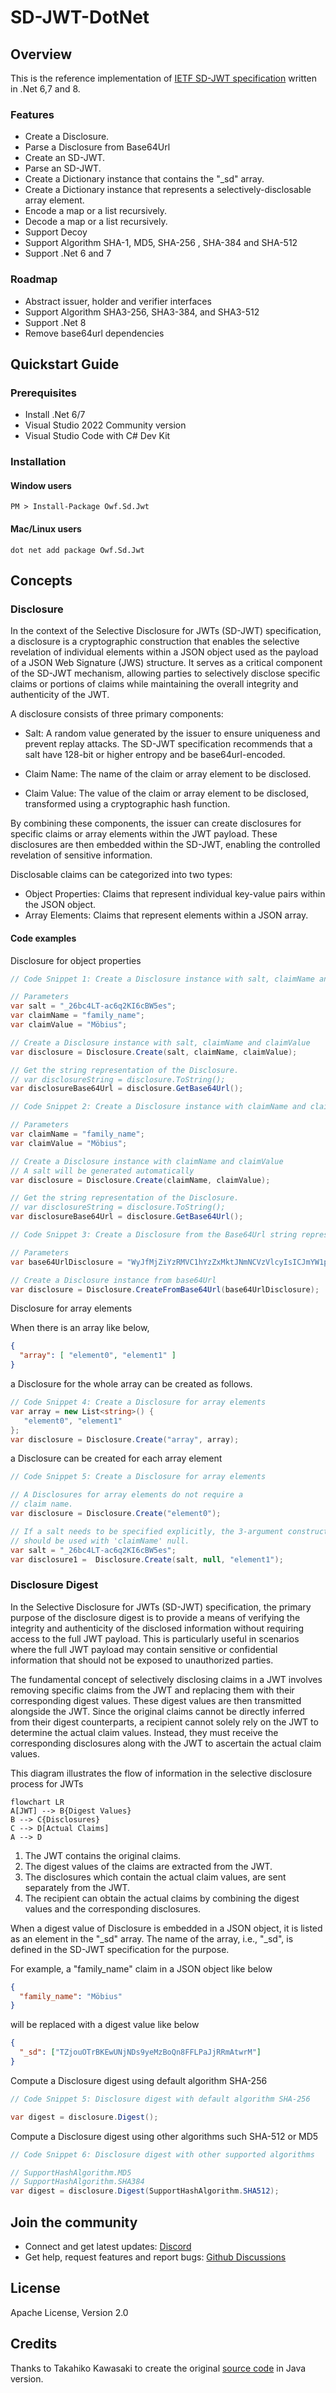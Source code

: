 # SD-JWT-DotNet

## Overview

This is the reference implementation of [IETF SD-JWT specification](https://datatracker.ietf.org/doc/draft-ietf-oauth-selective-disclosure-jwt/) written in .Net 6,7 and 8.

### Features

- Create a Disclosure.
- Parse a Disclosure from Base64Url
- Create an SD-JWT.
- Parse an SD-JWT.
- Create a Dictionary instance that contains the "\_sd" array.
- Create a Dictionary instance that represents a selectively-disclosable
  array element.
- Encode a map or a list recursively.
- Decode a map or a list recursively.
- Support Decoy
- Support Algorithm SHA-1, MD5, SHA-256 , SHA-384 and SHA-512
- Support .Net 6 and 7

### Roadmap

- Abstract issuer, holder and verifier interfaces
- Support Algorithm SHA3-256, SHA3-384, and SHA3-512
- Support .Net 8
- Remove base64url dependencies

## Quickstart Guide

### Prerequisites

- Install .Net 6/7
- Visual Studio 2022 Community version
- Visual Studio Code with C# Dev Kit

### Installation

#### Window users

```
PM > Install-Package Owf.Sd.Jwt
```

#### Mac/Linux users

```
dot net add package Owf.Sd.Jwt
```

## Concepts

### Disclosure

In the context of the Selective Disclosure for JWTs (SD-JWT) specification, a disclosure is a cryptographic construction that enables the selective revelation of individual elements within a JSON object used as the payload of a JSON Web Signature (JWS) structure. It serves as a critical component of the SD-JWT mechanism, allowing parties to selectively disclose specific claims or portions of claims while maintaining the overall integrity and authenticity of the JWT.

A disclosure consists of three primary components:

- Salt: A random value generated by the issuer to ensure uniqueness and prevent replay attacks. The SD-JWT specification recommends that a salt have 128-bit or higher entropy and be base64url-encoded.

- Claim Name: The name of the claim or array element to be disclosed.

- Claim Value: The value of the claim or array element to be disclosed, transformed using a cryptographic hash function.

By combining these components, the issuer can create disclosures for specific claims or array elements within the JWT payload. These disclosures are then embedded within the SD-JWT, enabling the controlled revelation of sensitive information.

Disclosable claims can be categorized into two types:

- Object Properties: Claims that represent individual key-value pairs within the JSON object.
- Array Elements: Claims that represent elements within a JSON array.

#### Code examples

Disclosure for object properties

```csharp
// Code Snippet 1: Create a Disclosure instance with salt, claimName and claimValue

// Parameters
var salt = "_26bc4LT-ac6q2KI6cBW5es";
var claimName = "family_name";
var claimValue = "Möbius";

// Create a Disclosure instance with salt, claimName and claimValue
var disclosure = Disclosure.Create(salt, claimName, claimValue);

// Get the string representation of the Disclosure.
// var disclosureString = disclosure.ToString();
var disclosureBase64Url = disclosure.GetBase64Url();
```


```csharp
// Code Snippet 2: Create a Disclosure instance with claimName and claimValue. A salt will be generated automatically.

// Parameters
var claimName = "family_name";
var claimValue = "Möbius";

// Create a Disclosure instance with claimName and claimValue
// A salt will be generated automatically
var disclosure = Disclosure.Create(claimName, claimValue);

// Get the string representation of the Disclosure.
// var disclosureString = disclosure.ToString();
var disclosureBase64Url = disclosure.GetBase64Url();

```

```csharp
// Code Snippet 3: Create a Disclosure from the Base64Url string representation

// Parameters
var base64UrlDisclosure = "WyJfMjZiYzRMVC1hYzZxMktJNmNCVzVlcyIsICJmYW1pbHlfbmFtZSIsICJNw7ZiaXVzIl0";

// Create a Disclosure instance from base64Url
var disclosure = Disclosure.CreateFromBase64Url(base64UrlDisclosure);
```
Disclosure for array elements

When there is an array like below,

```json
{
  "array": [ "element0", "element1" ]
}
```

a Disclosure for the whole array can be created as follows.

```C#
// Code Snippet 4: Create a Disclosure for array elements
var array = new List<string>() {
   "element0", "element1"
};
var disclosure = Disclosure.Create("array", array);
```
a Disclosure can be created for each array element

```C#
// Code Snippet 5: Create a Disclosure for array elements

// A Disclosures for array elements do not require a
// claim name.
var disclosure = Disclosure.Create("element0");

// If a salt needs to be specified explicitly, the 3-argument constructor
// should be used with 'claimName' null.
var salt = "_26bc4LT-ac6q2KI6cBW5es";
var disclosure1 =  Disclosure.Create(salt, null, "element1");
```


### Disclosure Digest

In the Selective Disclosure for JWTs (SD-JWT) specification, the primary purpose of the disclosure digest is to provide a means of verifying the integrity and authenticity of the disclosed information without requiring access to the full JWT payload. This is particularly useful in scenarios where the full JWT payload may contain sensitive or confidential information that should not be exposed to unauthorized parties.

The fundamental concept of selectively disclosing claims in a JWT involves removing specific claims from the JWT and replacing them with their corresponding digest values. These digest values are then transmitted alongside the JWT. Since the original claims cannot be directly inferred from their digest counterparts, a recipient cannot solely rely on the JWT to determine the actual claim values. Instead, they must receive the corresponding disclosures along with the JWT to ascertain the actual claim values.

This diagram illustrates the flow of information in the selective disclosure process for JWTs

```mermaid
flowchart LR
A[JWT] --> B{Digest Values}
B --> C{Disclosures}
C --> D[Actual Claims]
A --> D
```

1. The JWT contains the original claims.
2. The digest values of the claims are extracted from the JWT.
3. The disclosures which contain the actual claim values, are sent separately from the JWT.
4. The recipient can obtain the actual claims by combining the digest values and the corresponding disclosures.

When a digest value of Disclosure is embedded in a JSON object, it is listed as an element in the "\_sd" array. The name of the array, i.e., "\_sd", is defined in the SD-JWT specification for the purpose.

For example, a "family_name" claim in a JSON object like below

```json
{
  "family_name": "Möbius"
}
```

will be replaced with a digest value like below

```json
{
  "_sd": ["TZjouOTrBKEwUNjNDs9yeMzBoQn8FFLPaJjRRmAtwrM"]
}
```

Compute a Disclosure digest using default algorithm SHA-256

```C#
// Code Snippet 5: Disclosure digest with default algorithm SHA-256

var digest = disclosure.Digest();
```

Compute a Disclosure digest using other algorithms such SHA-512 or MD5

```C#
// Code Snippet 6: Disclosure digest with other supported algorithms

// SupportHashAlgorithm.MD5
// SupportHashAlgorithm.SHA384
var digest = disclosure.Digest(SupportHashAlgorithm.SHA512);
```

## Join the community

- Connect and get latest updates: [Discord](https://discord.gg)
- Get help, request features and report bugs: [Github Discussions](https://)

## License

Apache License, Version 2.0

## Credits

Thanks to Takahiko Kawasaki to create the original [source code](https://github.com/authlete/sd-jwt) in Java version.
